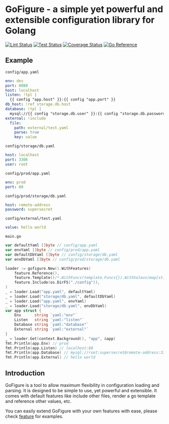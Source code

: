 # GoFigure - a simple yet powerful and extensible configuration library for Golang


[![Lint Status](https://img.shields.io/github/actions/workflow/status/joesonw/gofigure/golangci-lint.yml?branch=master&label=lint&style=flat-square&color=75C46B)](https://github.com/joesonw/gofigure/actions/workflows/golangci-lint.yml)
[![Test Status](https://img.shields.io/github/actions/workflow/status/joesonw/gofigure/gotest.yml?branch=master&label=test&style=flat-square&color=75C46B)](https://github.com/joesonw/gofigure/actions/workflows/gotest.yml)
[![Coverage Status](https://coveralls.io/repos/github/joesonw/gofigure/badge.svg?branch=master)](https://coveralls.io/github/joesonw/gofigure?branch=master)
[![Go Reference](https://pkg.go.dev/badge/github.com/joesonw/gofigure.svg)](https://pkg.go.dev/github.com/joesonw/gofigure)

## Example
`config/app.yaml`
```yaml
env: dev
port: 8080
host: localhost
listen: !tpl |
  {{ config "app.host" }}:{{ config "app.port" }}
db_host: !ref storage.db.host
database: !tpl |
  mysql://{{ config "storage.db.user" }}:{{ config "storage.db.password" }}@{{ config "storage.db.host" }}:{{ config "storage.db.port" }}
external: !include
  file:
    path: external/test.yaml
    parse: true
    key: value
```

`config/storage/db.yaml`
```yaml
host: localhost
port: 3306
user: root
```

`config/prod/app.yaml`
```yaml
env: prod
port: 80
```

`config/prod/storage/db.yaml`
```yaml
host: remote-address
password: supersecret
```

`config/external/test.yaml`
```yaml
value: hello world
```

`main.go`
```go
var defaultYaml []byte // config/app.yaml
var envYaml []byte // config/prod/app.yaml
var defaultDbYaml []byte // config/storage/db.yaml
var envDbYaml []byte // config/prod/storage/db.yaml

loader := gofigure.New().WithFeatures(
	feature.Reference(),
    feature.Template()/*.WithFuncs(template.Funcs{}).WithValeus(map[stirng]any{}) */,
	feature.Include(os.DirFS("./config")),
)
_ = loader.Load("app.yaml", defaultYaml)
_ = loader.Load("storage/db.yaml", defaultDbYaml)
_ = loader.Load("app.yaml", envYaml)
_ = loader.Load("storage/db.yaml", envDbYaml)
var app struct {
    Env      string `yaml:"env"`
    Listen   string `yaml:"listen"`
    Database string `yaml:"database"`
    External string `yaml:"external"`
}
_ = loader.Get(context.Background(), "app", &app)
fmt.Println(app.Env) // prod
fmt.Println(app.Listen) // localhost:80
fmt.Println(app.Database) // mysql://root:supersecret@remote-address:3306
fmt.Println(app.External) // hello world 
```

## Introduction

GoFigure is a tool to allow maximum flexibility in configuration loading and parsing. It is designed to be simple to use, yet powerful and extensible. It comes with default features like include other files, render a go template and reference other values, etc.

You can easily extend GoFigure with your own features with ease, please check [feature](./feature) for examples.